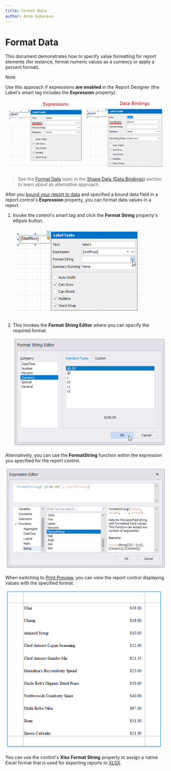 ```yaml
---
title: Format Data
author: Anna Gubareva
---
```

# Format Data

This document demonstrates how to specify value formatting for report elements (for instance, format numeric values as a currency or apply a percent format).

> [!NOTE]
> Use this approach if expressions **are enabled** in the Report Designer (the Label's smart tag includes the **Expression** property).
>
> ![](../../../../../images/eurd-label-expression-binding-modes.png)

> See the [Format Data](../shape-data-data-bindings/format-data.md) topic in the [Shape Data (Data Bindings)](../shape-data-data-bindings.md) section to learn about an alternative approach.

After you [bound your report to data](../../bind-to-data.md) and specified a bound data field in a report control's **Expression** property, you can format data values in a report.

1. Invoke the control's smart tag and click the **Format String** property's ellipsis button.
	
	![](../../../../../images/eurd-win-label-format-string-property.png)

2. This invokes the **Format String Editor** where you can specify the required format.
	
	![](../../../../../images/eurd-win-format-string-editor-currency.png)

Alternatively, you can use the **FormatString** function within the expression you specified for the report control.

![](../../../../../images/eurd-win-expression-editor-formatstring-function.png)

When switching to [Print Preview](../../preview-print-and-export-reports.md), you can view the report control displaying values with the specified format.

![](../../../../../images/eurd-win-format-data-result.png)


You can use the control's **Xlsx Format String** property to assign a native Excel format that is used for exporting reports to [XLSX](../../../../print-preview/print-preview-for-winforms/exporting/xlsx-specific-export-options.md).